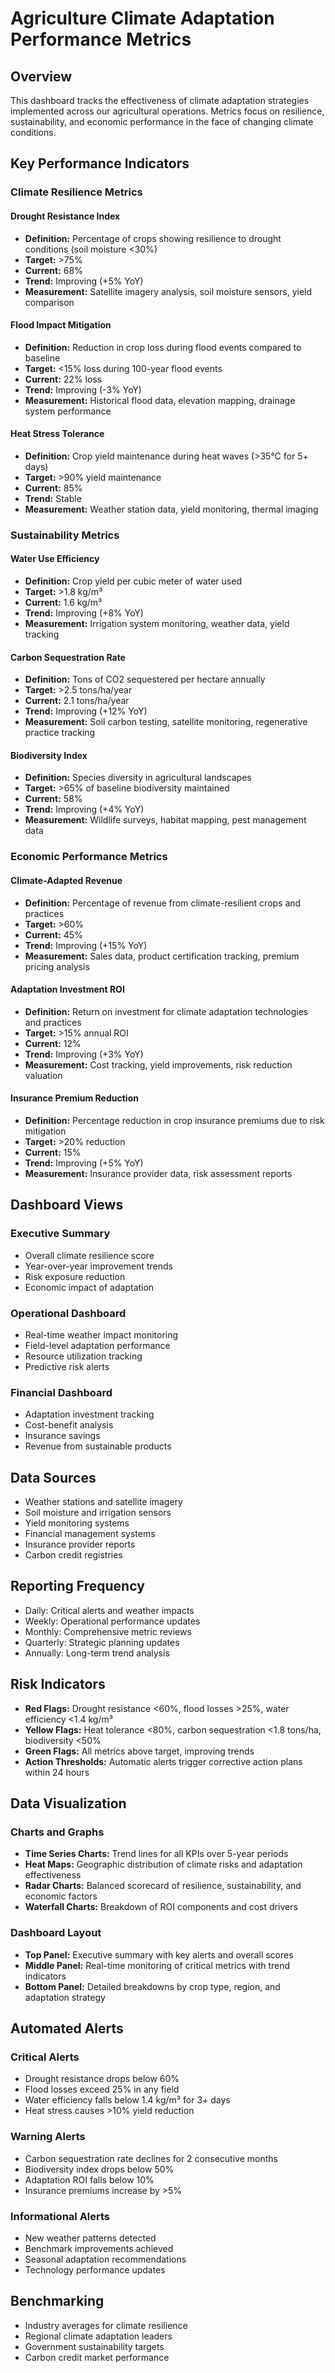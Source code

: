 # Agriculture Climate Adaptation Performance Metrics

## Overview
This dashboard tracks the effectiveness of climate adaptation strategies implemented across our agricultural operations. Metrics focus on resilience, sustainability, and economic performance in the face of changing climate conditions.

## Key Performance Indicators

### Climate Resilience Metrics

#### Drought Resistance Index
- **Definition:** Percentage of crops showing resilience to drought conditions (soil moisture <30%)
- **Target:** >75%
- **Current:** 68%
- **Trend:** Improving (+5% YoY)
- **Measurement:** Satellite imagery analysis, soil moisture sensors, yield comparison

#### Flood Impact Mitigation
- **Definition:** Reduction in crop loss during flood events compared to baseline
- **Target:** <15% loss during 100-year flood events
- **Current:** 22% loss
- **Trend:** Improving (-3% YoY)
- **Measurement:** Historical flood data, elevation mapping, drainage system performance

#### Heat Stress Tolerance
- **Definition:** Crop yield maintenance during heat waves (>35°C for 5+ days)
- **Target:** >90% yield maintenance
- **Current:** 85%
- **Trend:** Stable
- **Measurement:** Weather station data, yield monitoring, thermal imaging

### Sustainability Metrics

#### Water Use Efficiency
- **Definition:** Crop yield per cubic meter of water used
- **Target:** >1.8 kg/m³
- **Current:** 1.6 kg/m³
- **Trend:** Improving (+8% YoY)
- **Measurement:** Irrigation system monitoring, weather data, yield tracking

#### Carbon Sequestration Rate
- **Definition:** Tons of CO2 sequestered per hectare annually
- **Target:** >2.5 tons/ha/year
- **Current:** 2.1 tons/ha/year
- **Trend:** Improving (+12% YoY)
- **Measurement:** Soil carbon testing, satellite monitoring, regenerative practice tracking

#### Biodiversity Index
- **Definition:** Species diversity in agricultural landscapes
- **Target:** >65% of baseline biodiversity maintained
- **Current:** 58%
- **Trend:** Improving (+4% YoY)
- **Measurement:** Wildlife surveys, habitat mapping, pest management data

### Economic Performance Metrics

#### Climate-Adapted Revenue
- **Definition:** Percentage of revenue from climate-resilient crops and practices
- **Target:** >60%
- **Current:** 45%
- **Trend:** Improving (+15% YoY)
- **Measurement:** Sales data, product certification tracking, premium pricing analysis

#### Adaptation Investment ROI
- **Definition:** Return on investment for climate adaptation technologies and practices
- **Target:** >15% annual ROI
- **Current:** 12%
- **Trend:** Improving (+3% YoY)
- **Measurement:** Cost tracking, yield improvements, risk reduction valuation

#### Insurance Premium Reduction
- **Definition:** Percentage reduction in crop insurance premiums due to risk mitigation
- **Target:** >20% reduction
- **Current:** 15%
- **Trend:** Improving (+5% YoY)
- **Measurement:** Insurance provider data, risk assessment reports

## Dashboard Views

### Executive Summary
- Overall climate resilience score
- Year-over-year improvement trends
- Risk exposure reduction
- Economic impact of adaptation

### Operational Dashboard
- Real-time weather impact monitoring
- Field-level adaptation performance
- Resource utilization tracking
- Predictive risk alerts

### Financial Dashboard
- Adaptation investment tracking
- Cost-benefit analysis
- Insurance savings
- Revenue from sustainable products

## Data Sources
- Weather stations and satellite imagery
- Soil moisture and irrigation sensors
- Yield monitoring systems
- Financial management systems
- Insurance provider reports
- Carbon credit registries

## Reporting Frequency
- Daily: Critical alerts and weather impacts
- Weekly: Operational performance updates
- Monthly: Comprehensive metric reviews
- Quarterly: Strategic planning updates
- Annually: Long-term trend analysis

## Risk Indicators
- **Red Flags:** Drought resistance <60%, flood losses >25%, water efficiency <1.4 kg/m³
- **Yellow Flags:** Heat tolerance <80%, carbon sequestration <1.8 tons/ha, biodiversity <50%
- **Green Flags:** All metrics above target, improving trends
- **Action Thresholds:** Automatic alerts trigger corrective action plans within 24 hours

## Data Visualization

### Charts and Graphs
- **Time Series Charts:** Trend lines for all KPIs over 5-year periods
- **Heat Maps:** Geographic distribution of climate risks and adaptation effectiveness
- **Radar Charts:** Balanced scorecard of resilience, sustainability, and economic factors
- **Waterfall Charts:** Breakdown of ROI components and cost drivers

### Dashboard Layout
- **Top Panel:** Executive summary with key alerts and overall scores
- **Middle Panel:** Real-time monitoring of critical metrics with trend indicators
- **Bottom Panel:** Detailed breakdowns by crop type, region, and adaptation strategy

## Automated Alerts

### Critical Alerts
- Drought resistance drops below 60%
- Flood losses exceed 25% in any field
- Water efficiency falls below 1.4 kg/m³ for 3+ days
- Heat stress causes >10% yield reduction

### Warning Alerts
- Carbon sequestration rate declines for 2 consecutive months
- Biodiversity index drops below 50%
- Adaptation ROI falls below 10%
- Insurance premiums increase by >5%

### Informational Alerts
- New weather patterns detected
- Benchmark improvements achieved
- Seasonal adaptation recommendations
- Technology performance updates

## Benchmarking
- Industry averages for climate resilience
- Regional climate adaptation leaders
- Government sustainability targets
- Carbon credit market performance